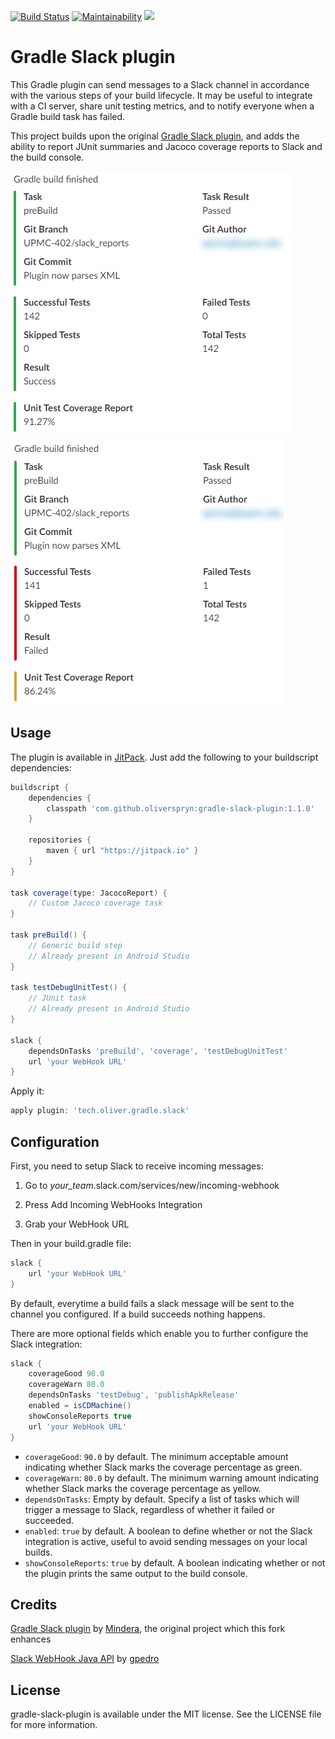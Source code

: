 [![Build Status](https://travis-ci.org/oliverspryn/gradle-slack-plugin.svg?branch=master)](https://travis-ci.org/oliverspryn/gradle-slack-plugin) [![Maintainability](https://api.codeclimate.com/v1/badges/a8ab706cad4edbac4e88/maintainability)](https://codeclimate.com/github/oliverspryn/gradle-slack-plugin/maintainability) [![](https://jitpack.io/v/com.github.oliverspryn/gradle-slack-plugin.svg)](https://jitpack.io/#com.github.oliverspryn/gradle-slack-plugin)

# Gradle Slack plugin

This Gradle plugin can send messages to a Slack channel in accordance with the various steps of your build lifecycle. It may be useful to integrate with a CI server, share unit testing metrics, and to notify everyone when a Gradle build task has failed.

This project builds upon the original [Gradle Slack plugin](https://github.com/Mindera/gradle-slack-plugin), and adds the ability to report JUnit summaries and Jacoco coverage reports to Slack and the build console.

![Build Passing](docs/passing.png)
![Build Failing](docs/failing.png)

## Usage

The plugin is available in [JitPack](https://jitpack.io/). Just add the following to your buildscript dependencies:

```groovy
buildscript {
    dependencies {
        classpath 'com.github.oliverspryn:gradle-slack-plugin:1.1.0'
    }

    repositories {
        maven { url "https://jitpack.io" }
    }
}

task coverage(type: JacocoReport) {
    // Custom Jacoco coverage task
}

task preBuild() {
    // Generic build step
    // Already present in Android Studio
}

task testDebugUnitTest() {
    // JUnit task
    // Already present in Android Studio
}

slack {
    dependsOnTasks 'preBuild', 'coverage', 'testDebugUnitTest'
    url 'your WebHook URL'
}
```

Apply it:

```groovy
apply plugin: 'tech.oliver.gradle.slack'
```

## Configuration

First, you need to setup Slack to receive incoming messages:

1. Go to *your_team*.slack.com/services/new/incoming-webhook

1. Press Add Incoming WebHooks Integration

1. Grab your WebHook URL

Then in your build.gradle file:

```groovy
slack {
    url 'your WebHook URL'
}
```

By default, everytime a build fails a slack message will be sent to the channel you configured. If a build succeeds nothing happens.

There are more optional fields which enable you to further configure the Slack integration:

```groovy
slack {
    coverageGood 90.0
    coverageWarn 80.0
    dependsOnTasks 'testDebug', 'publishApkRelease'
    enabled = isCDMachine()
    showConsoleReports true
    url 'your WebHook URL'
}
```

* `coverageGood`: `90.0` by default. The minimum acceptable amount indicating whether Slack marks the coverage percentage as green.
* `coverageWarn`: `80.0` by default. The minimum warning amount indicating whether Slack marks the coverage percentage as yellow.
* `dependsOnTasks`: Empty by default. Specify a list of tasks which will trigger a message to Slack, regardless of whether it failed or succeeded.
* `enabled`: `true` by default. A boolean to define whether or not the Slack integration is active, useful to avoid sending messages on your local builds.
* `showConsoleReports`: `true` by default. A boolean indicating whether or not the plugin prints the same output to the build console.

## Credits

[Gradle Slack plugin](https://github.com/Mindera/gradle-slack-plugin) by [Mindera](https://github.com/Mindera), the original project which this fork enhances

[Slack WebHook Java API](https://github.com/gpedro/slack-webhook) by [gpedro](https://github.com/gpedro)

## License

gradle-slack-plugin is available under the MIT license. See the LICENSE file for more information.
